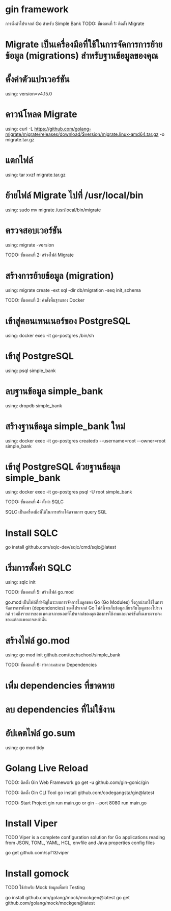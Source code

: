 # gin framework

การตั้งค่าโปรเจกต์ Go สำหรับ Simple Bank
TODO: ขั้นตอนที่ 1: ติดตั้ง Migrate

# Migrate เป็นเครื่องมือที่ใช้ในการจัดการการย้ายข้อมูล (migrations) สำหรับฐานข้อมูลของคุณ

# ตั้งค่าตัวแปรเวอร์ชัน

using: version=v4.15.0

# ดาวน์โหลด Migrate

using: curl -L https://github.com/golang-migrate/migrate/releases/download/$version/migrate.linux-amd64.tar.gz -o migrate.tar.gz

# แตกไฟล์

using: tar xvzf migrate.tar.gz

# ย้ายไฟล์ Migrate ไปที่ /usr/local/bin

using: sudo mv migrate /usr/local/bin/migrate

# ตรวจสอบเวอร์ชัน

using: migrate -version

TODO: ขั้นตอนที่ 2: สร้างไฟล์ Migrate

# สร้างการย้ายข้อมูล (migration)

using: migrate create -ext sql -dir db/migration -seq init_schema

TODO: ขั้นตอนที่ 3: คำสั่งพื้นฐานของ Docker

# เข้าสู่คอนเทนเนอร์ของ PostgreSQL

using: docker exec -it go-postgres /bin/sh

# เข้าสู่ PostgreSQL

using: psql simple_bank

# ลบฐานข้อมูล simple_bank

using: dropdb simple_bank

# สร้างฐานข้อมูล simple_bank ใหม่

using: docker exec -it go-postgres createdb --username=root --owner=root simple_bank

# เข้าสู่ PostgreSQL ด้วยฐานข้อมูล simple_bank

using: docker exec -it go-postgres psql -U root simple_bank

TODO: ขั้นตอนที่ 4: ตั้งค่า SQLC

SQLC เป็นเครื่องมือที่ใช้ในการสร้างโค้ดจากการ query SQL

# Install SQLC

go install github.com/sqlc-dev/sqlc/cmd/sqlc@latest

# เริ่มการตั้งค่า SQLC

using: sqlc init

TODO: ขั้นตอนที่ 5: สร้างไฟล์ go.mod

go.mod เป็นไฟล์ที่สำคัญในระบบการจัดการโมดูลของ Go (Go Modules) ซึ่งถูกนำมาใช้ในการจัดการการพึ่งพา (dependencies) ของโปรเจกต์ Go ไฟล์นี้จะเก็บข้อมูลเกี่ยวกับโมดูลของโปรเจกต์ รวมถึงรายการของแพคเกจภายนอกที่โปรเจกต์ของคุณต้องการใช้งานและเวอร์ชันที่เฉพาะเจาะจงของแต่ละแพคเกจเหล่านั้น

# สร้างไฟล์ go.mod

using: go mod init github.com/techschool/simple_bank

TODO: ขั้นตอนที่ 6: ทำความสะอาด Dependencies

# เพิ่ม dependencies ที่ขาดหาย

# ลบ dependencies ที่ไม่ใช้งาน

# อัปเดตไฟล์ go.sum

using: go mod tidy

# Golang Live Reload

TODO: ติดตั้ง Gin Web Framework
go get -u github.com/gin-gonic/gin

TODO: ติดตั้ง Gin CLI Tool
go install github.com/codegangsta/gin@latest

TODO: Start Project
gin run main.go
or
gin --port 8080 run main.go

# Install Viper

TODO Viper is a complete configuration solution for Go applications reading from JSON, TOML, YAML, HCL, envfile and Java properties config files

go get github.com/spf13/viper

# Install gomock

TODO ใช้สำหรับ Mock ข้อมูลเพื่อทำ Testing

go install github.com/golang/mock/mockgen@latest
go get github.com/golang/mock/mockgen@latest
